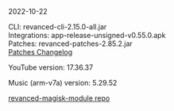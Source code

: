 2022-10-22
  
CLI: revanced-cli-2.15.0-all.jar  
Integrations: app-release-unsigned-v0.55.0.apk  
Patches: revanced-patches-2.85.2.jar  
[Patches Changelog](https://github.com/revanced/revanced-patches/releases/tag/v2.85.2)  

YouTube version: 17.36.37  

Music (arm-v7a) version: 5.29.52  

[revanced-magisk-module repo](https://github.com/j-hc/revanced-magisk-module)
